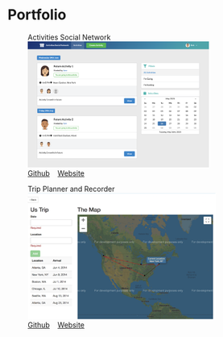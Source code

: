 # Portfolio


<figure>
  <figcaption>Activities Social Network</figcaption>
  <img src="/images/portfolio/activities-social-network.png" height="250" alt="Activities Social Network"/>
  <figcaption>
    <i class="fab fa-github"></i> 
    <a href="https://github.com/aleksvagapitov/ActivitiesSocialNetwork">Github</a>
    <span>&nbsp;&nbsp;</span>
    <i class="fas fa-globe"></i>
    <a href="https://activities-social-network.herokuapp.com">Website</a>
  </figcaption>
</figure>

<figure>
  <figcaption>Trip Planner and Recorder</figcaption>
  <img src="/images/portfolio/trip-planner-and-recorder.png" height="250" alt="Trip Planner and Recorder"/>
  <figcaption>
    <i class="fab fa-github"></i> 
    <a href="https://github.com/aleksvagapitov/Trip-Planner-and-Recorder">Github</a>
    <span>&nbsp;&nbsp;</span>
    <i class="fas fa-globe"></i>
    <a href="http://the-world-trip-planner.herokuapp.com/auth/login">Website</a>
  </figcaption>
</figure>

